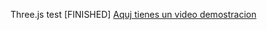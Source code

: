 Three.js test [FINISHED]
[Aquj tienes un video demostracion](https://github.com/Parlitakeloke/Tests/assets/72752953/61cda035-9a10-408b-ac5d-6985d76a7017)
